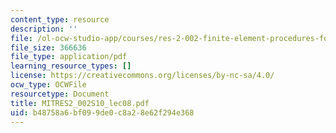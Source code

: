 ```yaml
---
content_type: resource
description: ''
file: /ol-ocw-studio-app/courses/res-2-002-finite-element-procedures-for-solids-and-structures-spring-2010/b48758a6bf099de0c8a28e62f294e368_MITRES2_002S10_lec08.pdf
file_size: 366636
file_type: application/pdf
learning_resource_types: []
license: https://creativecommons.org/licenses/by-nc-sa/4.0/
ocw_type: OCWFile
resourcetype: Document
title: MITRES2_002S10_lec08.pdf
uid: b48758a6-bf09-9de0-c8a2-8e62f294e368
---
```

